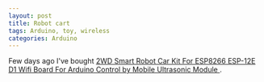 ```yaml
---
layout: post
title: Robot cart
tags: Arduino, toy, wireless
categories: Arduino
---
```


Few days ago I've bought <a href="https://www.aliexpress.com/item/3256802871526756.html">2WD Smart Robot Car Kit For ESP8266 ESP-12E D1 Wifi Board For Arduino Control by Mobile Ultrasonic Module </a>.

<!--more-->

